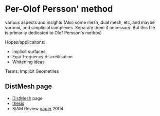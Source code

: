 # Per-Olof Persson' method

various aspects and insights
(Also some mesh, dual mesh, etc, and maybe voronoi, and simplicial complexes. Separate them if necessary. But this file is primarily dedicated to Olof Persson's methos)

Hopes/applicaitons:
* Implicit surfaces
* Equi-frequency discreitisation
* Whitening ideas

Terms: Implicit Geometries

## DistMesh page
* [DistMesh](http://persson.berkeley.edu/distmesh/) page
* [thesis](http://persson.berkeley.edu/thesis/persson-thesis-color.pdf)
* SIAM Review [paper](http://persson.berkeley.edu/distmesh/persson04mesh.pdf) 2004

